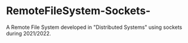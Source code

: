 # RemoteFileSystem-Sockets-
A Remote File System developed in "Distributed Systems" using sockets during 2021/2022.
